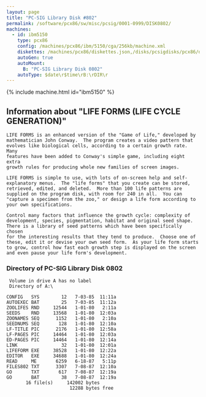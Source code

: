 ```yaml
---
layout: page
title: "PC-SIG Library Disk #802"
permalink: /software/pcx86/sw/misc/pcsig/0001-0999/DISK0802/
machines:
  - id: ibm5150
    type: pcx86
    config: /machines/pcx86/ibm/5150/cga/256kb/machine.xml
    diskettes: /machines/pcx86/diskettes.json,/disks/pcsigdisks/pcx86/diskettes.json
    autoGen: true
    autoMount:
      B: "PC-SIG Library Disk 0802"
    autoType: $date\r$time\rB:\rDIR\r
---
```


{% include machine.html id="ibm5150" %}

## Information about "LIFE FORMS (LIFE CYCLE GENERATION)"

    LIFE FORMS is an enhanced version of the "Game of Life," developed by
    mathematician John Conway.  The program creates a video pattern that
    evolves like biological cells, according to a certain growth rate. Many
    features have been added to Conway's simple game, including eight extra
    growth rules for producing whole new families of screen images.
    
    LIFE FORMS is simple to use, with lots of on-screen help and self-
    explanatory menus.  The "life forms" that you create can be stored,
    retrieved, edited, and deleted.  More than 100 life patterns are
    supplied on the program disk, with room for 240 in all.  You can
    "capture a specimen from the zoo," or design a life form according to
    your own specifications.
    
    Control many factors that influence the growth cycle: complexity of
    development, species, pigmentation, habitat and original seed shape.
    There is a library of seed patterns which have been specifically chosen
    for the interesting results that they tend to produce.  Choose one of
    these, edit it or devise your own seed form.  As your life form starts
    to grow, control how fast each growth step is displayed on the screen
    and even pause your life form's development.

### Directory of PC-SIG Library Disk 0802

     Volume in drive A has no label
     Directory of A:\

    CONFIG   SYS        12   7-03-85  11:11a
    AUTOEXEC BAT        25   7-03-85  11:12a
    ZOOLIFES RND     12544   1-01-80   2:11a
    SEEDS    RND     13568   1-01-80  12:03a
    ZOONAMES SEQ      1152   1-01-80   2:10a
    SEEDNUMS SEQ       128   1-01-80  12:10a
    LF-TITLE PIC      2176   1-01-80  12:58a
    LF-PAGES PIC     14464   1-01-80  12:03a
    ED-PAGES PIC     14464   1-01-80  12:14a
    LINK                32   1-01-80  12:01a
    LIFEFORM EXE     38528   1-01-80  12:22a
    EDITOR   EXE     34688   1-01-80  12:24a
    READ     ME       6259   6-18-87   5:11p
    FILES802 TXT      3307   7-08-87  12:10a
    GO       TXT       617   7-08-87  12:19a
    GO       BAT        38   7-08-87  12:19a
           16 file(s)     142002 bytes
                           12288 bytes free
